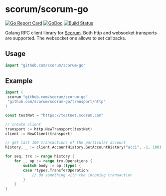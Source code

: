 # scorum/scorum-go
[![Go Report Card](https://goreportcard.com/badge/github.com/scorum/scorum-go)](https://goreportcard.com/report/github.com/scorum/scorum-go)
[![GoDoc](https://godoc.org/github.com/scorum/scorum-go?status.svg)](https://godoc.org/github.com/scorum/scorum-go)
[![Build Status](https://travis-ci.org/scorum/scorum-go.svg?branch=master)](https://travis-ci.org/scorum/scorum-go)

Golang RPC client library for [Scorum](https://scorumcoins.com). Both http and websocket transports are supported.
The websocket one allows to set callbacks.

## Usage

```go
import "github.com/scorum/scorum-go"
```

## Example
```go
import (
 scorum "github.com/scorum/scorum-go"
 "github.com/scorum/scorum-go/transport/http"
)

const testNet = "https://testnet.scorum.com"

// create client
transport := http.NewTransport(testNet)
client := NewClient(transport)

// get last 100 transactions of the particular account
history, _ := client.AccountHistory.GetAccountHistory("acc1", -1, 100)

for seq, trx := range history {
    for _, op := range trx.Operations {
        switch body := op.(type) {
        case *types.TransferOperation:
            // do something with the incoming transaction
        }
    }
}

```

